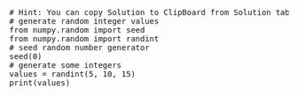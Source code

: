 <pre class="file" data-target="clipboard">
# Hint: You can copy Solution to ClipBoard from Solution tab in Step 7
# generate random integer values
from numpy.random import seed
from numpy.random import randint
# seed random number generator
seed(0)
# generate some integers
values = randint(5, 10, 15)
print(values)

</pre>

